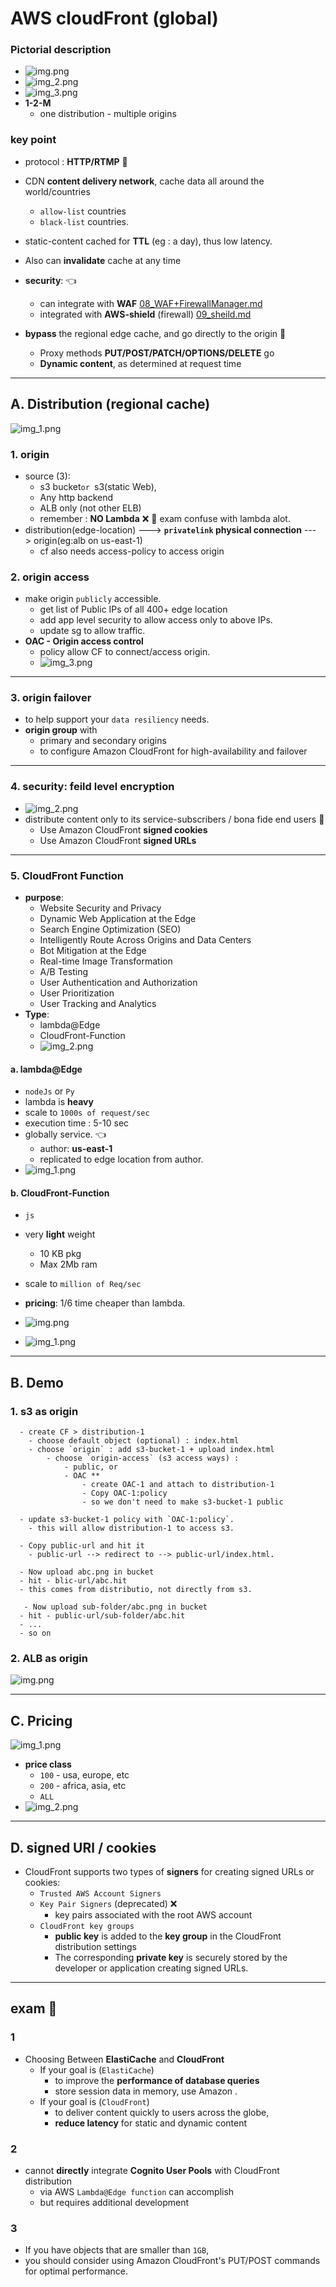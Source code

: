 # AWS cloudFront (global)
### Pictorial description
- ![img.png](../99_img/CF/img.png)
- ![img_2.png](../99_img/CF/img_2.png)
- ![img_3.png](../99_img/CF/cf-2/img_3.png)
- **1-2-M**
  - one distribution - multiple origins

### key point
- protocol : **HTTP/RTMP**  :dart:
- CDN **content delivery network**, cache data all around the world/countries
  - `allow-list` countries
  - `black-list` countries.
- static-content cached for **TTL** (eg : a day), thus low latency.
- Also can **invalidate** cache at any time
- **security**: :point_left:
  - can integrate with **WAF** [08_WAF+FirewallManager.md](../06_Security/08_WAF%2BFirewallManager.md)
  - integrated with **AWS-shield** (firewall) [09_sheild.md](../06_Security/09_sheild.md)

- **bypass** the regional edge cache, and go directly to the origin :dart:
  - Proxy methods **PUT/POST/PATCH/OPTIONS/DELETE** go
  - **Dynamic content**, as determined at request time
---
## A. Distribution (regional cache)
![img_1.png](../99_img/CF/img_1.png)
### 1. origin
- source (3):
  - s3 bucket` or  `s3(static Web), 
  - Any http backend
  - ALB only (not other ELB)
  - remember : **NO Lambda** :x: :dart: exam confuse with lambda alot.
- distribution(edge-location) ---> **`privatelink` physical connection** ---> origin(eg:alb on us-east-1)
    - cf also needs access-policy to access origin
### 2. origin access
- make origin `publicly` accessible.
  - get list of Public IPs of all 400+ edge location
  - add app level security to allow access only to above IPs.
  - update sg to allow traffic.
- **OAC - Origin access control** 
  - policy allow CF to connect/access origin.
  - ![img_3.png](../99_img/CF/img_3.png)

---  
### 3. origin failover 
- to help support your `data resiliency` needs.
- **origin group** with 
  - primary and secondary origins
  - to configure Amazon CloudFront for high-availability and failover

---
### 4. security: feild level encryption
- ![img_2.png](../99_img/practice-test-01/05/01/img_2.png)
- distribute content only to its service-subscribers / bona fide end users :dart:
  - Use Amazon CloudFront **signed cookies**
  - Use Amazon CloudFront **signed URLs**

---
### 5. CloudFront Function
- **purpose**:
  - Website Security and Privacy
  - Dynamic Web Application at the Edge
  - Search Engine Optimization (SEO)
  - Intelligently Route Across Origins and Data Centers
  - Bot Mitigation at the Edge
  - Real-time Image Transformation
  - A/B Testing
  - User Authentication and Authorization
  - User Prioritization
  - User Tracking and Analytics
- **Type**:
  - lambda@Edge
  - CloudFront-Function
  - ![img_2.png](../99_img/CF/cf-3/img_2.png)  
  
#### a. lambda@Edge 
- `nodeJs` or `Py`
-  lambda is **heavy**
- scale to `1000s of request/sec`
- execution time : 5-10 sec
- globally service. :point_left:
  - author: **us-east-1**
  - replicated to edge location from author.
- ![img_1.png](../99_img/dva/l/04/img_1.png)

#### b. CloudFront-Function
- `js`
- very **light** weight 
  - 10 KB pkg
  - Max 2Mb ram
- scale to `million of Req/sec`
- **pricing**: 1/6 time cheaper than lambda.
- ![img.png](../99_img/dva/l/04/img.png)

- ![img_1.png](../99_img/CF/cf-3/img_1.png)
---
## B. Demo  
### 1. s3 as origin
```
  - create CF > distribution-1
    - choose default object (optional) : index.html
    - choose `origin` : add s3-bucket-1 + upload index.html
        - choose `origin-access` (s3 access ways) :
            - public, or
            - OAC **
                - create OAC-1 and attach to distribution-1
                - Copy OAC-1:policy
                - so we don't need to make s3-bucket-1 public
  
  - update s3-bucket-1 policy with `OAC-1:policy`.
    - this will allow distribution-1 to access s3.
   
  - Copy public-url and hit it
    - public-url --> redirect to --> public-url/index.html.
    
  - Now upload abc.png in bucket
  - hit - blic-url/abc.hit
  - this comes from distributio, not directly from s3.
  
   - Now upload sub-folder/abc.png in bucket
  - hit - public-url/sub-folder/abc.hit
  - ...
  - so on
```

### 2. ALB as origin
![img.png](../99_img/CF/cf-2/img.png)

---
## C. Pricing
![img_1.png](../99_img/CF/cf-2/img_1.png)
- **price class**
  - `100` - usa, europe, etc
  - `200` - africa, asia, etc
  - `ALL`
- ![img_2.png](../99_img/CF/cf-2/img_2.png)

---  
## D. signed URl / cookies
- CloudFront supports two types of **signers** for creating signed URLs or cookies:
  - `Trusted AWS Account Signers`
  - `Key Pair Signers` (deprecated) :x:
    - key pairs associated with the root AWS account
  - `CloudFront key groups`
    - **public key** is added to the **key group** in the CloudFront distribution settings
    - The corresponding **private key** is securely stored by the developer or application creating signed URLs.

---

## exam :dart:
### 1
- Choosing Between **ElastiCache** and **CloudFront**
  - If your goal is  (`ElastiCache`)
    - to improve the **performance of database queries** 
    - store session data in memory, use Amazon . 
  - If your goal is  (`CloudFront`)
    - to deliver content quickly to users across the globe, 
    - **reduce latency** for static and dynamic content

### 2
- cannot **directly** integrate **Cognito User Pools** with CloudFront distribution
  - via AWS `Lambda@Edge function` can accomplish 
  - but requires additional development

### 3
- If you have objects that are smaller than `1GB`,
- you should consider using Amazon CloudFront's PUT/POST commands for optimal performance. 


